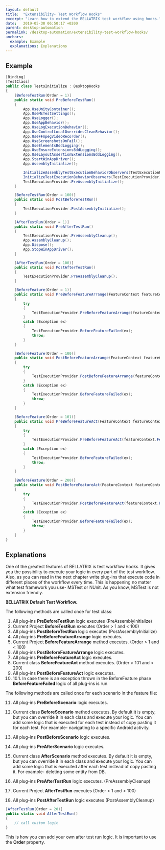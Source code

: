 ```yaml
---
layout: default
title:  "Extensibility- Test Workflow Hooks"
excerpt: "Learn how to extend the BELLATRIX test workflow using hooks."
date:   2019-05-30 06:50:17 +0200
parent: desktop-automation
permalink: /desktop-automation/extensibility-test-workflow-hooks/
anchors:
  example: Example
  explanations: Explanations
---
```

Example
-------
```csharp
[Binding]
[TestClass]
public class TestsInitialize : DesktopHooks
{
    [BeforeTestRun(Order = 1)]
    public static void PreBeforeTestRun()
    {
        App.UseUnityContainer();
        App.UseMsTestSettings();
        App.UseLogger();
        App.UseAppBehavior();
        App.UseLogExecutionBehavior();
        App.UseControlLocalOverridesCleanBehavior();
        App.UseFFmpegVideoRecorder();
        App.UseScreenshotsOnFail();
        App.UseElementsBddLogging();
        App.UseEnsureExtensionsBddLogging();
        App.UseLayoutAssertionExtensionsBddLogging();
        App.StartWinAppDriver();
        App.AssemblyInitialize();

        InitializeAssemblyTestExecutionBehaviorObservers(TestExecutionProvider);
        InitializeTestExecutionBehaviorObservers(TestExecutionProvider);
        TestExecutionProvider.PreAssemblyInitialize();
    }

    [BeforeTestRun(Order = 100)]
    public static void PostBeforeTestRun()
    {
        TestExecutionProvider.PostAssemblyInitialize();
    }

    [AfterTestRun(Order = 1)]
    public static void PreAfterTestRun()
    {
        TestExecutionProvider.PreAssemblyCleanup();
        App.AssemblyCleanup();
        App.Dispose();
        App.StopWinAppDriver();
    }

    [AfterTestRun(Order = 100)]
    public static void PostAfterTestRun()
    {
        TestExecutionProvider.PreAssemblyCleanup();
    }

    [BeforeFeature(Order = 1)]
    public static void PreBeforeFeatureArrange(FeatureContext featureContext)
    {
        try
        {
            TestExecutionProvider.PreBeforeFeatureArrange(featureContext.FeatureInfo.Title, featureContext.FeatureInfo.Tags.ToList());
        }
        catch (Exception ex)
        {
            TestExecutionProvider.BeforeFeatureFailed(ex);
            throw;
        }
    }

    [BeforeFeature(Order = 100)]
    public static void PostBeforeFeatureArrange(FeatureContext featureContext)
    {
        try
        {
            TestExecutionProvider.PostBeforeFeatureArrange(featureContext.FeatureInfo.Title, featureContext.FeatureInfo.Tags.ToList());
        }
        catch (Exception ex)
        {
            TestExecutionProvider.BeforeFeatureFailed(ex);
            throw;
        }
    }

    [BeforeFeature(Order = 101)]
    public static void PreBeforeFeatureAct(FeatureContext featureContext)
    {
        try
        {
            TestExecutionProvider.PreBeforeFeatureAct(featureContext.FeatureInfo.Title, featureContext.FeatureInfo.Tags.ToList());
        }
        catch (Exception ex)
        {
            TestExecutionProvider.BeforeFeatureFailed(ex);
            throw;
        }
    }

    [BeforeFeature(Order = 200)]
    public static void PostBeforeFeatureAct(FeatureContext featureContext)
    {
        try
        {
            TestExecutionProvider.PostBeforeFeatureAct(featureContext.FeatureInfo.Title, featureContext.FeatureInfo.Tags.ToList());
        }
        catch (Exception ex)
        {
            TestExecutionProvider.BeforeFeatureFailed(ex);
            throw;
        }
    }
}
```

Explanations
------------
One of the greatest features of BELLATRIX is test workflow hooks. It gives you the possibility to execute your logic in every part of the test workflow. Also, as you can read in the next chapter write plug-ins that execute code in different places of the workflow every time. This is happening no matter what test framework you use- MSTest or NUnit. As you know, MSTest is not extension friendly.

**BELLATRIX Default Test Workflow.**

The following methods are called once for test class:

1. All plug-ins **PreBeforeTestRun** logic executes (PreAssemblyInitialize)
2. Current Project **BeforeTestRun** executes (Order > 1 and < 100)
3. All plug-ins **PostBeforeTestRun** logic executes (PostAssemblyInitialize)
4. All plug-ins **PreBeforeFeatureArrange** logic executes.
5. Current Project **BeforeFeatureArrange** method executes. (Order > 1 and < 100)
6. All plug-ins **PostBeforeFeatureArrange** logic executes.
7. All plug-ins **PreBeforeFeatureAct** logic executes.
8. Current class **BeforeFeatureAct** method executes. (Order > 101 and < 200)
9. All plug-ins **PostBeforeFeatureAct** logic executes.
10. 10.1. In case there is an exception thrown in the BeforeFeature phase **BeforeFeatureFailed** logic of all plug-ins is run.

The following methods are called once for each scenario in the feature file:

11. All plug-ins **PreBeforeScenario** logic executes.
12. Current class **BeforeScenario** method executes. By default it is empty, but you can override it in each class and execute your logic. You can add some logic that is executed for each test instead of copy pasting it for each test. For example- navigating to a specific Android activity.
13. All plug-ins **PostBeforeScenario** logic executes.
14. All plug-ins **PreAfterScenario** logic executes.
15. Current class **AfterScenario** method executes. By default it is empty, but you can override it in each class and execute your logic.
You can add some logic that is executed after each test instead of copy pasting it. For example- deleting some entity from DB.

16. All plug-ins **PreAfterTestRun** logic executes. (PreAssemblyCleanup)
17. Current Project **AfterTestRun** executes (Order > 1 and < 100)
18. All plug-ins **PostAfterTestRun** logic executes (PostAssemblyCleanup)

```csharp
[AfterTestRun(Order = 20)]
public static void AfterTestRun()
{
    // call custom logic
}
```
This is how you can add your own after test run logic. It is important to use the **Order** property.
